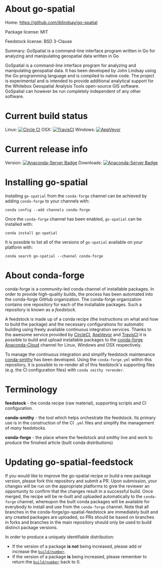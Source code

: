 About go-spatial
================

Home: https://github.com/jblindsay/go-spatial

Package license: MIT

Feedstock license: BSD 3-Clause

Summary: GoSpatial is a command-line interface program  written in Go for analyzing and manipulating geospatial data written in Go

GoSpatial is a command-line interface program for analyzing and manipulating geospatial data.
It has been developed by John Lindsay using the Go programming language and is compiled to
native code. The project is experimental and is intended to provide additional analytical
support for the Whitebox Geospatial Analysis Tools open-source GIS software. GoSpatial
can however be run completely independent of any other software.


Current build status
====================

Linux: [![Circle CI](https://circleci.com/gh/conda-forge/go-spatial-feedstock.svg?style=shield)](https://circleci.com/gh/conda-forge/go-spatial-feedstock)
OSX: [![TravisCI](https://travis-ci.org/conda-forge/go-spatial-feedstock.svg?branch=master)](https://travis-ci.org/conda-forge/go-spatial-feedstock)
Windows: [![AppVeyor](https://ci.appveyor.com/api/projects/status/github/conda-forge/go-spatial-feedstock?svg=True)](https://ci.appveyor.com/project/conda-forge/go-spatial-feedstock/branch/master)

Current release info
====================
Version: [![Anaconda-Server Badge](https://anaconda.org/conda-forge/go-spatial/badges/version.svg)](https://anaconda.org/conda-forge/go-spatial)
Downloads: [![Anaconda-Server Badge](https://anaconda.org/conda-forge/go-spatial/badges/downloads.svg)](https://anaconda.org/conda-forge/go-spatial)

Installing go-spatial
=====================

Installing `go-spatial` from the `conda-forge` channel can be achieved by adding `conda-forge` to your channels with:

```
conda config --add channels conda-forge
```

Once the `conda-forge` channel has been enabled, `go-spatial` can be installed with:

```
conda install go-spatial
```

It is possible to list all of the versions of `go-spatial` available on your platform with:

```
conda search go-spatial --channel conda-forge
```


About conda-forge
=================

conda-forge is a community-led conda channel of installable packages.
In order to provide high-quality builds, the process has been automated into the
conda-forge GitHub organization. The conda-forge organization contains one repository
for each of the installable packages. Such a repository is known as a *feedstock*.

A feedstock is made up of a conda recipe (the instructions on what and how to build
the package) and the necessary configurations for automatic building using freely
available continuous integration services. Thanks to the awesome service provided by
[CircleCI](https://circleci.com/), [AppVeyor](http://www.appveyor.com/)
and [TravisCI](https://travis-ci.org/) it is possible to build and upload installable
packages to the [conda-forge](https://anaconda.org/conda-forge)
[Anaconda-Cloud](http://docs.anaconda.org/) channel for Linux, Windows and OSX respectively.

To manage the continuous integration and simplify feedstock maintenance
[conda-smithy](http://github.com/conda-forge/conda-smithy) has been developed.
Using the ``conda-forge.yml`` within this repository, it is possible to re-render all of
this feedstock's supporting files (e.g. the CI configuration files) with ``conda smithy rerender``.


Terminology
===========

**feedstock** - the conda recipe (raw material), supporting scripts and CI configuration.

**conda-smithy** - the tool which helps orchestrate the feedstock.
                   Its primary use is in the construction of the CI ``.yml`` files
                   and simplify the management of *many* feedstocks.

**conda-forge** - the place where the feedstock and smithy live and work to
                  produce the finished article (built conda distributions)


Updating go-spatial-feedstock
=============================

If you would like to improve the go-spatial recipe or build a new
package version, please fork this repository and submit a PR. Upon submission,
your changes will be run on the appropriate platforms to give the reviewer an
opportunity to confirm that the changes result in a successful build. Once
merged, the recipe will be re-built and uploaded automatically to the
`conda-forge` channel, whereupon the built conda packages will be available for
everybody to install and use from the `conda-forge` channel.
Note that all branches in the conda-forge/go-spatial-feedstock are
immediately built and any created packages are uploaded, so PRs should be based
on branches in forks and branches in the main repository should only be used to
build distinct package versions.

In order to produce a uniquely identifiable distribution:
 * If the version of a package **is not** being increased, please add or increase
   the [``build/number``](http://conda.pydata.org/docs/building/meta-yaml.html#build-number-and-string).
 * If the version of a package **is** being increased, please remember to return
   the [``build/number``](http://conda.pydata.org/docs/building/meta-yaml.html#build-number-and-string)
   back to 0.
